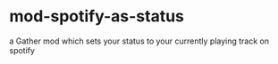 # mod-spotify-as-status
a Gather mod which sets your status to your currently playing track on spotify
